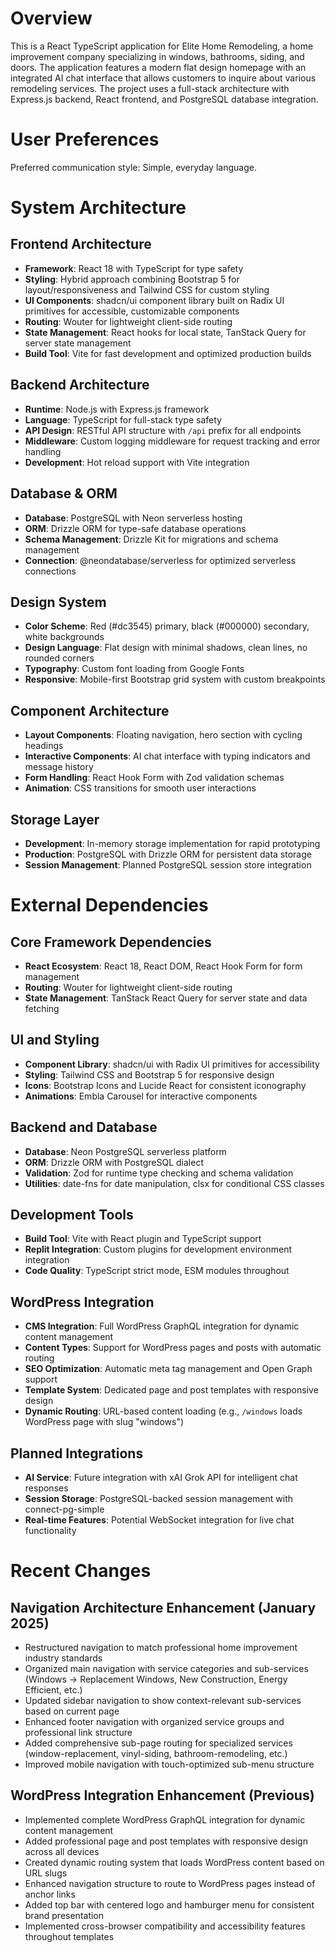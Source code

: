 # Overview

This is a React TypeScript application for Elite Home Remodeling, a home improvement company specializing in windows, bathrooms, siding, and doors. The application features a modern flat design homepage with an integrated AI chat interface that allows customers to inquire about various remodeling services. The project uses a full-stack architecture with Express.js backend, React frontend, and PostgreSQL database integration.

# User Preferences

Preferred communication style: Simple, everyday language.

# System Architecture

## Frontend Architecture
- **Framework**: React 18 with TypeScript for type safety
- **Styling**: Hybrid approach combining Bootstrap 5 for layout/responsiveness and Tailwind CSS for custom styling
- **UI Components**: shadcn/ui component library built on Radix UI primitives for accessible, customizable components
- **Routing**: Wouter for lightweight client-side routing
- **State Management**: React hooks for local state, TanStack Query for server state management
- **Build Tool**: Vite for fast development and optimized production builds

## Backend Architecture
- **Runtime**: Node.js with Express.js framework
- **Language**: TypeScript for full-stack type safety
- **API Design**: RESTful API structure with `/api` prefix for all endpoints
- **Middleware**: Custom logging middleware for request tracking and error handling
- **Development**: Hot reload support with Vite integration

## Database & ORM
- **Database**: PostgreSQL with Neon serverless hosting
- **ORM**: Drizzle ORM for type-safe database operations
- **Schema Management**: Drizzle Kit for migrations and schema management
- **Connection**: @neondatabase/serverless for optimized serverless connections

## Design System
- **Color Scheme**: Red (#dc3545) primary, black (#000000) secondary, white backgrounds
- **Design Language**: Flat design with minimal shadows, clean lines, no rounded corners
- **Typography**: Custom font loading from Google Fonts
- **Responsive**: Mobile-first Bootstrap grid system with custom breakpoints

## Component Architecture
- **Layout Components**: Floating navigation, hero section with cycling headings
- **Interactive Components**: AI chat interface with typing indicators and message history
- **Form Handling**: React Hook Form with Zod validation schemas
- **Animation**: CSS transitions for smooth user interactions

## Storage Layer
- **Development**: In-memory storage implementation for rapid prototyping
- **Production**: PostgreSQL with Drizzle ORM for persistent data storage
- **Session Management**: Planned PostgreSQL session store integration

# External Dependencies

## Core Framework Dependencies
- **React Ecosystem**: React 18, React DOM, React Hook Form for form management
- **Routing**: Wouter for lightweight client-side routing
- **State Management**: TanStack React Query for server state and data fetching

## UI and Styling
- **Component Library**: shadcn/ui with Radix UI primitives for accessibility
- **Styling**: Tailwind CSS and Bootstrap 5 for responsive design
- **Icons**: Bootstrap Icons and Lucide React for consistent iconography
- **Animations**: Embla Carousel for interactive components

## Backend and Database
- **Database**: Neon PostgreSQL serverless platform
- **ORM**: Drizzle ORM with PostgreSQL dialect
- **Validation**: Zod for runtime type checking and schema validation
- **Utilities**: date-fns for date manipulation, clsx for conditional CSS classes

## Development Tools
- **Build Tool**: Vite with React plugin and TypeScript support
- **Replit Integration**: Custom plugins for development environment integration
- **Code Quality**: TypeScript strict mode, ESM modules throughout

## WordPress Integration
- **CMS Integration**: Full WordPress GraphQL integration for dynamic content management
- **Content Types**: Support for WordPress pages and posts with automatic routing
- **SEO Optimization**: Automatic meta tag management and Open Graph support
- **Template System**: Dedicated page and post templates with responsive design
- **Dynamic Routing**: URL-based content loading (e.g., `/windows` loads WordPress page with slug "windows")

## Planned Integrations
- **AI Service**: Future integration with xAI Grok API for intelligent chat responses
- **Session Storage**: PostgreSQL-backed session management with connect-pg-simple
- **Real-time Features**: Potential WebSocket integration for live chat functionality

# Recent Changes

## Navigation Architecture Enhancement (January 2025)
- Restructured navigation to match professional home improvement industry standards
- Organized main navigation with service categories and sub-services (Windows → Replacement Windows, New Construction, Energy Efficient, etc.)
- Updated sidebar navigation to show context-relevant sub-services based on current page
- Enhanced footer navigation with organized service groups and professional link structure
- Added comprehensive sub-page routing for specialized services (window-replacement, vinyl-siding, bathroom-remodeling, etc.)
- Improved mobile navigation with touch-optimized sub-menu structure

## WordPress Integration Enhancement (Previous)
- Implemented complete WordPress GraphQL integration for dynamic content management
- Added professional page and post templates with responsive design across all devices
- Created dynamic routing system that loads WordPress content based on URL slugs
- Enhanced navigation structure to route to WordPress pages instead of anchor links
- Added top bar with centered logo and hamburger menu for consistent brand presentation
- Implemented cross-browser compatibility and accessibility features throughout templates 